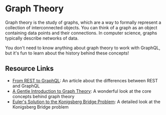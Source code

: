Graph Theory
==================
Graph theory is the study of graphs, which are a way to formally represent a collection of interconnected objects. You can think of a graph as an object containing data points and their connections. In computer science, graphs typically describe networks of data.

You don't need to know anything about graph theory to work with GraphQL, but it's fun to learn about the history behind these concepts!

Resource Links
--------
* [From REST to GraphQL](https://0x2a.sh/from-rest-to-graphql-b4e95e94c26b): An article about the differences between REST and GraphQL
* [A Gentle Introduction to Graph Theory](https://dev.to/vaidehijoshi/a-gentle-introduction-to-graph-theory): A wonderful look at the core concepts behind graph theory
* [Euler's Solution to the Konigsberg Bridge Problem](http://www.maa.org/press/periodicals/convergence/leonard-eulers-solution-to-the-konigsberg-bridge-problem): A detailed look at the Konigsberg Bridge problem